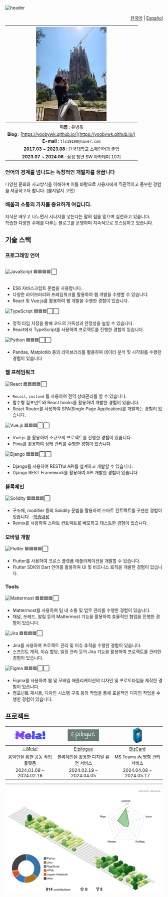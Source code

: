 ![header](https://capsule-render.vercel.app/api?type=waving&color=auto&height=300&section=header&text=YooByWk's%20Github!&fontSize=50)

<div align="right">

[한국어](./README.md) | [Español](./README.es.md)

</div>

<div align='center'>

| ![Profile Image](./20220806_155118.jpg) |
|:---:|
| **이름** : 유병욱 |
| **Blog** : [https://yoobywk.github.io/](https://yoobywk.github.io/) |
| **E-mail** : `tls19190@naver.com` |
| **2017.03 ~ 2023.08** : 단국대학교 스페인어과 졸업 |
| **2023.07 ~ 2024.06** : 삼성 청년 SW 아카데미 10기 |
    
</div>

### 언어의 경계를 넘나드는 독창적인 개발자를 꿈꿉니다

다양한 문화와 사고방식을 이해하며 이를 바탕으로 사용자에게 직관적이고 풍부한 경험을 제공하고자 합니다.
(쓸지말지 고민)

### 배움과 소통의 가치를 중요하게 여깁니다.

지식은 배우고 나누면서 시너지를 낳는다는 말의 힘을 믿으며 실천하고 있습니다.  
학습한 다양한 주제를 다루는 블로그를 운영하며 지속적으로 포스팅하고 있습니다.

## 기술 스택

### 프로그래밍 언어

<div style='display: flex; align-items: center;'>

![JavaScript](https://img.shields.io/badge/JavaScript-F7DF1E?style=flat-square&logo=JavaScript&logoColor=black)
🟦🟦🟦🟦⬜

</div>

- ES6 자바스크립트 문법을 사용합니다.
- 다양한 라이브러리와 프레임워크를 활용하여 웹 개발을 수행할 수 있습니다.
- React 및 Vue.js를 활용하여 웹 개발을 수행한 경험이 있습니다.

![TypeScript](https://img.shields.io/badge/TypeScript-3178C6?style=flat-square&logo=TypeScript&logoColor=white)
🟦🟦🟦⬜⬜

- 정적 타입 지정을 통해 코드의 가독성과 안정성을 높일 수 있습니다.
- React에서 TypeScript를 사용하여 프로젝트를 진행한 경험이 있습니다. 

![Python](https://img.shields.io/badge/Python-3776AB?style=flat-square&logo=Python&logoColor=white)
🟦🟦🟦⬜⬜

- Pandas, Matplotlib 등의 라이브러리를 활용하여 데이터 분석 및 시각화를 수행한 경험이 있습니다


### 웹 프레임워크

![React](https://img.shields.io/badge/React-61DAFB?style=flat-square&logo=React&logoColor=white)
🟦🟦🟦🟦⬜

- `Recoil`, `zustand` 를 사용하여 전역 상태관리를 할 수 있습니다.
- 함수형 컴포넌트와 React hooks를 활용하여 개발한 경험이 있습니다. 
- React Router를 사용하여 SPA(Single Page Application)를 개발하는 경험이 있습니다.

![Vue.js](https://img.shields.io/badge/Vue.js-4FC08D?style=flat-square&logo=Vue.js&logoColor=white)
🟦🟦🟦⬜⬜
- Vue.js 를 활용하여 소규모의 프로젝트를 진행한 경험이 있습니다. 
- Pinia를 활용하여 상태 관리를 수행한 경험이 있습니다.


![Django](https://img.shields.io/badge/Django-092E20?style=flat-square&logo=Django&logoColor=white)
🟦🟦🟦⬜⬜

- Django를 사용하여 RESTful API를 설계하고 개발할 수 있습니다.
- Django REST Framework를 활용하여 API 개발한 경험이 있습니다.

### 블록체인

![Solidity](https://img.shields.io/badge/Solidity-363636?style=flat-square&logo=Solidity&logoColor=white)
🟦🟦🟦🟦⬜

- 구조체, modifier 등의 Solidity 문법을 활용하여 스마트 컨트랙트를 구현한 경험이 있습니다. -[학습내용](https://yoobywk.github.io/blockchain/smart%20contract/2024/03/05/smartCont1.html)
- Remix를 사용하여 스마트 컨트랙트를 배포하고 테스트한 경험이 있습니다.

### 모바일 개발

![Flutter](https://img.shields.io/badge/Flutter-02569B?style=flat-square&logo=Flutter&logoColor=white)
🟦🟦🟦🟦⬜

- Flutter를 사용하여 크로스 플랫폼 애플리케이션을 개발할 수 있습니다.
- Flutter SDK와 Dart 언어를 활용하여 UI 및 비즈니스 로직을 개발한 경험이 있습니다.

### Tools

![Mattermost](https://img.shields.io/badge/Mattermost-0072C6?style=flat-square&logo=Mattermost&logoColor=white) 🟦🟦🟦🟦⬜

- Mattermost를 사용하여 팀 내 소통 및 업무 관리를 수행한 경험이 있습니다.
- 채널, 쓰레드, 알림 등의 Mattermost 기능을 활용하여 효율적인 협업을 진행한 경험이 있습니다.

![Jira](https://img.shields.io/badge/Jira-0052CC?style=flat-square&logo=Jira&logoColor=white)
🟦🟦🟦🟦⬜

- Jira를 사용하여 프로젝트 관리 및 이슈 추적을 수행한 경험이 있습니다.
- 스프린트 계획, 이슈 할당, 일정 관리 등의 Jira 기능을 활용하여 프로젝트를 관리한 경험이 있습니다.

![Figma](https://img.shields.io/badge/Figma-F24E1E?style=flat-square&logo=Figma&logoColor=white)
🟦🟦🟦⬜⬜

- Figma를 사용하여 웹 및 모바일 애플리케이션의 디자인 및 프로토타입을 제작한 경험이 있습니다.
- 컴포넌트 재사용, 디자인 시스템 구축 등의 작업을 통해 효율적인 디자인 작업을 수행한 경험이 있습니다.

## 프로젝트

| <a href="/Mela.md"><img src="./assets/mela.png" width="100"/></a>  | <a href="/Epilogue.md"><img src="./assets/Epilogue.png" width="100"/></a> | <a href="/BizCard.md"><img src="./assets/BizCard.png" height="50"/></a> |
| :---------: | :------------: | :------------: |
|   <a href="/Mela.md">🎶 Mela!</a>    |     <a href="/Epilogue.md">E:pilogue</a>      |     <a href="/BizCard.md">BizCard</a>      |
| 음악인을 위한 공동 작업 플랫폼 | 블록체인을 활용한 디지털 유언 서비스 | MS Teams 內 명함 관리 서비스 |
| 2024.01.08 ~ 2024.02.16 | 2024.02.19 ~ 2024.04.05 | 2024.04.08 ~ 2024.05.17 |

---

![](./profile-3d-contrib/profile-green-animate.svg)
